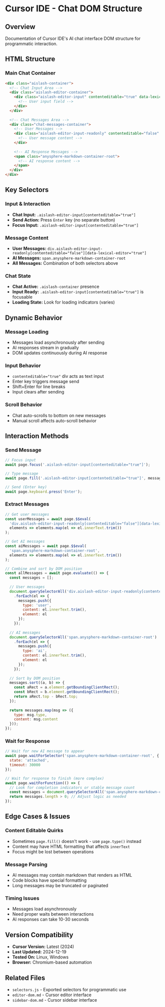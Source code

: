 # Cursor IDE - Chat DOM Structure

## Overview
Documentation of Cursor IDE's AI chat interface DOM structure for programmatic interaction.

## HTML Structure

### **Main Chat Container**
```html
<div class="aislash-container">
  <!-- Chat Input Area -->
  <div class="aislash-editor-container">
    <div class="aislash-editor-input" contenteditable="true" data-lexical-editor="true">
      <!-- User input field -->
    </div>
  </div>
  
  <!-- Chat Messages Area -->
  <div class="chat-messages-container">
    <!-- User Messages -->
    <div class="aislash-editor-input-readonly" contenteditable="false" data-lexical-editor="true">
      <!-- User message content -->
    </div>
    
    <!-- AI Response Messages -->
    <span class="anysphere-markdown-container-root">
      <!-- AI response content -->
    </span>
  </div>
</div>
```

## Key Selectors

### **Input & Interaction**
- **Chat Input:** `.aislash-editor-input[contenteditable="true"]`
- **Send Action:** Press `Enter` key (no separate button)
- **Focus Input:** `.aislash-editor-input[contenteditable="true"]`

### **Message Content**
- **User Messages:** `div.aislash-editor-input-readonly[contenteditable="false"][data-lexical-editor="true"]`
- **AI Messages:** `span.anysphere-markdown-container-root`
- **All Messages:** Combination of both selectors above

### **Chat State**
- **Chat Active:** `.aislash-container` presence
- **Input Ready:** `.aislash-editor-input[contenteditable="true"]` is focusable
- **Loading State:** Look for loading indicators (varies)

## Dynamic Behavior

### **Message Loading**
- Messages load asynchronously after sending
- AI responses stream in gradually
- DOM updates continuously during AI response

### **Input Behavior**  
- `contenteditable="true"` div acts as text input
- Enter key triggers message send
- Shift+Enter for line breaks
- Input clears after sending

### **Scroll Behavior**
- Chat auto-scrolls to bottom on new messages
- Manual scroll affects auto-scroll behavior

## Interaction Methods

### **Send Message**
```javascript
// Focus input
await page.focus('.aislash-editor-input[contenteditable="true"]');

// Type message
await page.fill('.aislash-editor-input[contenteditable="true"]', message);

// Send (Enter key)
await page.keyboard.press('Enter');
```

### **Extract Messages**
```javascript
// Get user messages
const userMessages = await page.$$eval(
  'div.aislash-editor-input-readonly[contenteditable="false"][data-lexical-editor="true"]',
  elements => elements.map(el => el.innerText.trim())
);

// Get AI messages  
const aiMessages = await page.$$eval(
  'span.anysphere-markdown-container-root',
  elements => elements.map(el => el.innerText.trim())
);

// Combine and sort by DOM position
const allMessages = await page.evaluate(() => {
  const messages = [];
  
  // User messages
  document.querySelectorAll('div.aislash-editor-input-readonly[contenteditable="false"][data-lexical-editor="true"]')
    .forEach(el => {
      messages.push({
        type: 'user',
        content: el.innerText.trim(),
        element: el
      });
    });
  
  // AI messages
  document.querySelectorAll('span.anysphere-markdown-container-root')
    .forEach(el => {
      messages.push({
        type: 'ai', 
        content: el.innerText.trim(),
        element: el
      });
    });
  
  // Sort by DOM position
  messages.sort((a, b) => {
    const aRect = a.element.getBoundingClientRect();
    const bRect = b.element.getBoundingClientRect();
    return aRect.top - bRect.top;
  });
  
  return messages.map(msg => ({
    type: msg.type,
    content: msg.content
  }));
});
```

### **Wait for Response**
```javascript
// Wait for new AI message to appear
await page.waitForSelector('span.anysphere-markdown-container-root', { 
  state: 'attached',
  timeout: 30000 
});

// Wait for response to finish (more complex)
await page.waitForFunction(() => {
  // Look for completion indicators or stable message count
  const messages = document.querySelectorAll('span.anysphere-markdown-container-root');
  return messages.length > 0; // Adjust logic as needed
});
```

## Edge Cases & Issues

### **Content Editable Quirks**
- Sometimes `page.fill()` doesn't work - use `page.type()` instead
- Content may have HTML formatting that affects `innerText`
- Focus might be lost between operations

### **Message Parsing**
- AI messages may contain markdown that renders as HTML
- Code blocks have special formatting
- Long messages may be truncated or paginated

### **Timing Issues**
- Messages load asynchronously
- Need proper waits between interactions
- AI responses can take 10-30 seconds

## Version Compatibility
- **Cursor Version:** Latest (2024)
- **Last Updated:** 2024-12-19
- **Tested On:** Linux, Windows
- **Browser:** Chromium-based automation

## Related Files
- `selectors.js` - Exported selectors for programmatic use
- `editor-dom.md` - Cursor editor interface
- `sidebar-dom.md` - Cursor sidebar interface 



